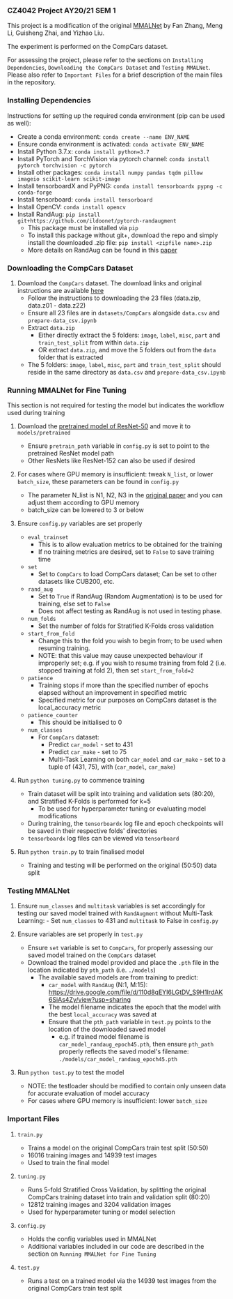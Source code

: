 ### CZ4042 Project AY20/21 SEM 1
This project is a modification of the original [MMALNet](https://arxiv.org/abs/2003.09150) by Fan Zhang, Meng Li, Guisheng Zhai, and Yizhao Liu.

The experiment is performed on the CompCars dataset.

For assessing the project, please refer to the sections on `Installing Dependencies`, `Downloading the CompCars Dataset` and `Testing MMALNet`.
Please also refer to `Important Files` for a brief description of the main files in the repository.

### Installing Dependencies
Instructions for setting up the required conda environment (pip can be used as well):
- Create a conda environment: `conda create --name ENV_NAME`
- Ensure conda environment is activated: `conda activate ENV_NAME`
- Install Python 3.7.x: `conda install python=3.7`
- Install PyTorch and TorchVision via pytorch channel: `conda install pytorch torchvision -c pytorch`
- Install other packages: `conda install numpy pandas tqdm pillow imageio scikit-learn scikit-image`
- Install tensorboardX and PyPNG: `conda install tensorboardx pypng -c conda-forge`
- Install tensorboard: `conda install tensorboard`
- Install OpenCV: `conda install opencv`
- Install RandAug: `pip install git+https://github.com/ildoonet/pytorch-randaugment`
	- This package must be installed via `pip`
	- To install this package without git+, download the repo and simply install the downloaded .zip file: `pip install <zipfile name>.zip`
	- More details on RandAug can be found in this [paper](https://arxiv.org/abs/1909.13719)

### Downloading the CompCars Dataset
1. Download the `CompCars` dataset. The download links and original instructions are available [here](http://mmlab.ie.cuhk.edu.hk/datasets/comp_cars/instruction.txt)
	- Follow the instructions to downloading the 23 files (data.zip, data.z01 - data.z22)
	- Ensure all 23 files are in `datasets/CompCars` alongside `data.csv` and `prepare-data_csv.ipynb`
	- Extract `data.zip`
		- Either directly extract the 5 folders: `image`, `label`, `misc`, `part` and `train_test_split` from within `data.zip`
		- OR extract `data.zip`, and move the 5 folders out from the `data` folder that is extracted
	- The 5 folders: `image`, `label`, `misc`, `part` and `train_test_split` should reside in the same directory as `data.csv` and `prepare-data_csv.ipynb`

### Running MMALNet for Fine Tuning
This section is not required for testing the model but indicates the workflow used during training
1. Download the [pretrained model of ResNet-50](https://download.pytorch.org/models/resnet50-19c8e357.pth) and move it to `models/pretrained`
	- Ensure `pretrain_path` variable in `config.py` is set to point to the pretrained ResNet model path
	- Other ResNets like ResNet-152 can also be used if desired
	
2. For cases where GPU memory is insufficient: tweak `N_list`, or lower `batch_size`, these parameters can be found in `config.py`
	- The parameter N_list is N1, N2, N3 in the [original paper](https://arxiv.org/pdf/2003.09150v3.pdf) and you can adjust them according to GPU memory
	- batch_size can be lowered to 3 or below
		
3. Ensure `config.py` variables are set properly
	- `eval_trainset`
		- This is to allow evaluation metrics to be obtained for the training
		- If no training metrics are desired, set to `False` to save training time
	- `set`
		- Set to `CompCars` to load CompCars dataset; Can be set to other datasets like CUB200, etc.
	- `rand_aug`
		- Set to `True` if RandAug (Random Augmentation) is to be used for training, else set to `False`
		- Does not affect testing as RandAug is not used in testing phase.
	- `num_folds`
		- Set the number of folds for Stratified K-Folds cross validation
	- `start_from_fold`
		- Change this to the fold you wish to begin from; to be used when resuming training.
		- NOTE: that this value may cause unexpected behaviour if improperly set; e.g. if you wish to resume training from fold 2 (i.e. stopped training at fold 2), then set `start_from_fold=2`
	- `patience`
		- Training stops if more than the specified number of epochs elapsed without an improvement in specified metric
		- Specified metric for our purposes on CompCars dataset is the local_accuracy metric
	- `patience_counter`
		- This should be initialised to 0
	- `num_classes`
		- For `CompCars` dataset:
			- Predict `car_model` - set to 431
			- Predict `car_make` - set to 75
			- Multi-Task Learning on both `car_model` and `car_make` - set to a tuple of (431, 75), with (`car_model`, `car_make`)
	
4. Run `python tuning.py` to commence training
	- Train dataset will be split into training and validation sets (80:20), and Stratified K-Folds is performed for k=5
		- To be used for hyperparameter tuning or evaluating model modifications
	- During training, the `tensorboardx` log file and epoch checkpoints will be saved in their respective folds' directories
	- `tensorboardx` log files can be viewed via `tensorboard`
	
5. Run `python train.py` to train finalised model
	- Training and testing will be performed on the original (50:50) data split

### Testing MMALNet
1. Ensure `num_classes` and `multitask` variables is set accordingly for testing our saved model trained with `RandAugment` without Multi-Task Learning:
		- Set `num_classes` to 431 and `multitask` to False in `config.py`
2. Ensure variables are set properly in `test.py`
	- Ensure `set` variable is set to `CompCars`, for properly assessing our saved model trained on the `CompCars` dataset
	- Download the trained model provided and place the `.pth` file in the location indicated by `pth_path` (i.e. `./models`)
		- The available saved models are from training to predict:
			- `car_model` with `RandAug` (N:1, M:15): https://drive.google.com/file/d/110d8qEYI6LGtDV_S9H1IrdAK6SiAs4Zy/view?usp=sharing
			- The model filename indicates the epoch that the model with the best `local_accuracy` was saved at
			- Ensure that the `pth_path` variable in `test.py` points to the location of the downloaded saved model
				- e.g. if trained model filename is `car_model_randaug_epoch45.pth`, then ensure `pth_path` properly reflects the saved model's filename: `./models/car_model_randaug_epoch45.pth`
		
3. Run `python test.py` to test the model
	- NOTE: the testloader should be modified to contain only unseen data for accurate evaluation of model accuracy
	- For cases where GPU memory is insufficient: lower `batch_size`
	
### Important Files
1. `train.py`
	- Trains a model on the original CompCars train test split (50:50)
	- 16016 training images and 14939 test images
	- Used to train the final model

2. `tuning.py`
	- Runs 5-fold Stratified Cross Validation, by splitting the original CompCars training dataset into train and validation split (80:20)
	- 12812 training images and 3204 validation images
	- Used for hyperparameter tuning or model selection
	
3. `config.py`
	- Holds the config variables used in MMALNet
	- Additional variables included in our code are described in the section on `Running MMALNet for Fine Tuning`

4. `test.py`
	- Runs a test on a trained model via the 14939 test images from the original CompCars train test split